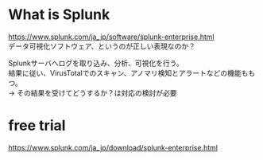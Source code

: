 
# What is Splunk

https://www.splunk.com/ja_jp/software/splunk-enterprise.html  
データ可視化ソフトウェア、というのが正しい表現なのか？  

Splunkサーバへログを取り込み、分析、可視化を行う。  
結果に従い、VirusTotalでのスキャン、アノマリ検知とアラートなどの機能ももつ。  
 → その結果を受けてどうするか？は対応の検討が必要  

# free trial

https://www.splunk.com/ja_jp/download/splunk-enterprise.html

